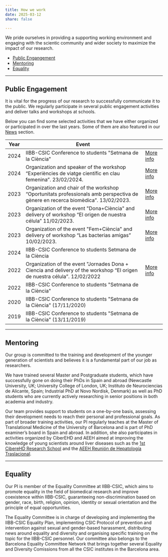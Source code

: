 ```yaml
---
title: How we work
date: 2025-03-12
share: false

---
```


We pride ourselves in providing a supporting working environment and engaging
with the scientic community and wider society to maximize the impact of our
research.

- [Public Engangement](#public-engagement)
- [Mentoring](#mentoring)
- [Equality](#equality)


---


## Public Engagement

It is vital for the progress of our research to successfully communicate it
to the public. We regularly participate in several public engagement activities
and deliver talks and workshops at schools.

Below you can find some selected
activities that we have either organized or participated in over the last years.
Some of them are also featured in our [News](/post/) section.

| Year | Event |   |
|------|-------| - |
| 2024	| IIBB-CSIC Conference to students "Setmana de la Ciència" | [More info](https://www.iibb.csic.es/ca/events/regeneraci%C3%B3-i-c%C3%A0ncer-dues-cares-de-la-mateixa-moneda-1) |
| 2024 | Organization and speaker of the workshop “Experiències de viatge científic en clau femenina”. 23/02/2024. | [More info](https://www.iibb.csic.es/en/news/iibb-celebrates-international-day-women-and-girls-science-symposium-scientific-travel) |
| 2023	| Organization and chair of the workshop “Oportunitats professionals amb perspectiva de gènere en recerca biomèdica”. 13/02/2023. | [More info](https://www.iibb.csic.es/en/news/iibb-celebrates-international-day-women-and-girls-science-symposium-professional-opportunities) |
| 2023 | Organization of the event "Dona+Ciència" and delivery of workshop “El origen de nuestra célula” 11/02/2023. | [More info](https://www.iibb.csic.es/en/news/iibb-co-organizes-and-participates-two-citizen-science-initiatives-commemoration-international) |
| 2023 | Organization of the event "Fem+Ciència" and delivery of workshop “Las bacterias amigas” 10/02/2023. | [More info](https://www.iibb.csic.es/en/news/iibb-co-organizes-and-participates-two-citizen-science-initiatives-commemoration-international) |
| 2024 | IIBB-CSIC Conference to students Setmana de la Ciència | |
| 2022 | Organization of the event "Jornades Dona + Ciencia and delivery of the workshop “El	origen de nuestra célula”. 12/02/2022 | [More info](https://tecletes.org/2023/02/dona-ciencia-2a-edicio/)
| 2022 | IIBB-CSIC Conference to students "Setmana de la Ciència" | |
| 2020 | IIBB-CSIC Conference to students "Setmana de la Ciència" (17/11/2020) | |
| 2019 | IIBB-CSIC Conference to students "Setmana de la Ciència" (13/11/2019) | |

---


## Mentoring

Our group is committed to the training and development of the younger
generation of scientists and believes it is a fundamental part of our job as
researchers.

We have trained several Master and Postgraduate students, which
have successfully gone on doing their PhDs in Spain and abroad (Newcastle
University, UK; University College of London, UK; Instituto de Neurociencias de
Alicante, Spain; Industrial PhD at Novo Nordisk, Denmark) as well as PhD
students who are currently actively researching in senior positions in both
academia and industry.

Our team provides support to students on a one-by-one
basis, assessing their development needs to reach their personal and
professional goals. As part of broader training activities, our PI regularly
teaches at the Master of Translational Medicine of the University of
Barcelona and is part of PhD examiner’s board in Spain and abroad. In addition, she
also participates in activities organized by CiberEHD and AEEH aimed at improving
the knowledge of young scientists around liver diseases such as the 
[1st CibereHD Research School](https://www.clinicbarcelona.org/noticias/idibaps-acoge-la-primera-escuela-de-investigacion-del-ciberehd) and the [AEEH Reunión de Hepatología Traslacional](https://aeeh.es/las-mejores-comunicaciones-presentadas-en-la-6a-reunion-de-hepatologia-traslacional-tienen-premio/).


---


## Equality

Our PI is member of the Equality Committee at IIBB-CSIC, which aims to promote
equality in the field of biomedical research and improve coexistence within
IIBB-CSIC, guaranteeing non-discrimination based on gender, race, birth,
religion, opinion, identity or sexual orientation and the principle of equal
opportunities.

The Equality Committee is in charge of developing and
implementing the IIBB-CSIC Equality Plan, implementing CSIC Protocol of
prevention and intervention against sexual and gender-based harassment,
distributing news around equality and diversity and organising specific training on
the topic for the IIBB-CSIC personnel. Our committee also belongs to the
Barcelona Equality Committee Network that brings together several Equality and
Diversity Comissions from all the CSIC institutes in the Barcelona area.

